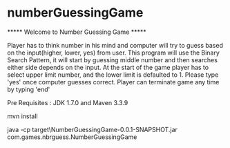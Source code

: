 # numberGuessingGame

***** Welcome to Number Guessing Game *****

Player has to think number in his mind and computer will try to guess based on the input(higher, lower, yes) from user. This program will use the Binary Search Pattern, it will start by guessing middle number and then searches either side depends on the input.
At the start of the game player has to select upper limit number, and the lower limit is defaulted to 1. 
Please type 'yes' once computer guesses correct.
Player can terminate game any time by typing 'end'


Pre Requisites : JDK 1.7.0 and Maven 3.3.9

mvn install


java -cp target\NumberGuessingGame-0.0.1-SNAPSHOT.jar com.games.nbrguess.NumberGuessingGame
